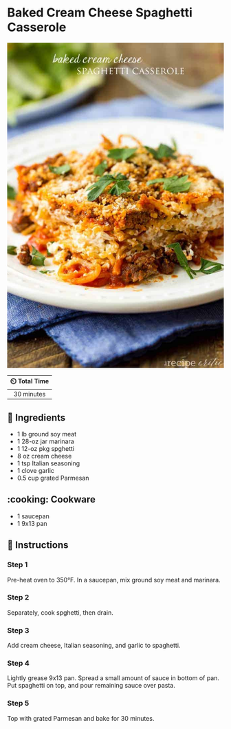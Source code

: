 # Baked Cream Cheese Spaghetti Casserole

![Baked Cream Cheese Spaghetti Casserole](../assets/images/baked-cream-cheese-spaghetti-casserole.jpg)

| :timer_clock: Total Time |
|:-----------------------: |
| 30 minutes |

## :salt: Ingredients

- 1 lb ground soy meat
- 1 28-oz jar marinara
- 1 12-oz pkg spghetti
- 8 oz cream cheese
- 1 tsp Italian seasoning
- 1 clove garlic
- 0.5 cup grated Parmesan

## :cooking: Cookware

- 1 saucepan
- 1 9x13 pan

## :pencil: Instructions

### Step 1

Pre-heat oven to 350°F. In a saucepan, mix ground soy meat and marinara.

### Step 2

Separately, cook spghetti, then drain.

### Step 3

Add cream cheese, Italian seasoning, and garlic to spaghetti.

### Step 4

Lightly grease 9x13 pan. Spread a small amount of sauce in bottom of pan. Put spaghetti on top, and pour remaining sauce
over pasta.

### Step 5

Top with grated Parmesan and bake for 30 minutes.
